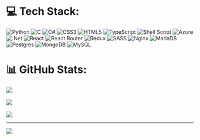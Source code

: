 # 💻 Tech Stack:
![Python](https://img.shields.io/badge/python-%2314354C.svg?style=for-the-badge&logo=python&logoColor=white&borderRadius=50) ![C](https://img.shields.io/badge/c-%2300599C.svg?style=for-the-badge&logo=c&logoColor=white&borderRadius=50) ![C#](https://img.shields.io/badge/c%23-%23239120.svg?style=for-the-badge&logo=c-sharp&logoColor=white&borderRadius=50) ![CSS3](https://img.shields.io/badge/css3-%231572B6.svg?style=for-the-badge&logo=css3&logoColor=white&borderRadius=50) ![HTML5](https://img.shields.io/badge/html5-%23E34F26.svg?style=for-the-badge&logo=html5&logoColor=white&borderRadius=50) ![TypeScript](https://img.shields.io/badge/typescript-%23007ACC.svg?style=for-the-badge&logo=typescript&logoColor=white&borderRadius=50) ![Shell Script](https://img.shields.io/badge/shell_script-%23121011.svg?style=for-the-badge&logo=gnu-bash&logoColor=white&borderRadius=50) ![Azure](https://img.shields.io/badge/azure-%230072C6.svg?style=for-the-badge&logo=azure-devops&logoColor=white&borderRadius=50) ![.Net](https://img.shields.io/badge/.NET-5C2D91?style=for-the-badge&logo=.net&logoColor=white&borderRadius=50) ![React](https://img.shields.io/badge/react-%2320232a.svg?style=for-the-badge&logo=react&logoColor=%2361DAFB&borderRadius=50) ![React Router](https://img.shields.io/badge/React_Router-CA4245?style=for-the-badge&logo=react-router&logoColor=white&borderRadius=50) ![Redux](https://img.shields.io/badge/redux-%23593d88.svg?style=for-the-badge&logo=redux&logoColor=white&borderRadius=50) ![SASS](https://img.shields.io/badge/SASS-hotpink.svg?style=for-the-badge&logo=SASS&logoColor=white&borderRadius=50) ![Nginx](https://img.shields.io/badge/nginx-%23009639.svg?style=for-the-badge&logo=nginx&logoColor=white&borderRadius=50) ![MariaDB](https://img.shields.io/badge/MariaDB-003545?style=for-the-badge&logo=mariadb&logoColor=white&borderRadius=50) ![Postgres](https://img.shields.io/badge/postgres-%23316192.svg?style=for-the-badge&logo=postgresql&logoColor=white&borderRadius=50) ![MongoDB](https://img.shields.io/badge/MongoDB-%234ea94b.svg?style=for-the-badge&logo=mongodb&logoColor=white&borderRadius=50) ![MySQL](https://img.shields.io/badge/mysql-%2300f.svg?style=for-the-badge&logo=mysql&logoColor=white&borderRadius=50)  

# 📊 GitHub Stats:
![](https://github-readme-stats.vercel.app/api?username=dwarfsuomalainen&theme=dark&hide_border=false&include_all_commits=false&count_private=false)<br/>  
![](https://github-readme-streak-stats.herokuapp.com/?user=dwarfsuomalainen&theme=dark&hide_border=false)<br/>  
![](https://github-readme-stats.vercel.app/api/top-langs/?username=dwarfsuomalainen&theme=dark&hide_border=false&include_all_commits=false&count_private=false&layout=compact)  

---  
[![](https://visitcount.itsvg.in/api?id=dwarfsuomalainen&icon=0&color=0)](https://visitcount.itsvg.in)  
